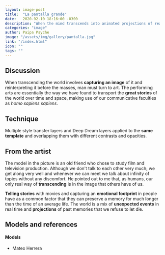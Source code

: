 ```yaml
---
layout: image-post
title:  "La pantalla grande"
date:   2020-02-10 18:16:00 -0300
description: "When the mind transcends into animated projections of reality"
categories: "image"
author: Paipa Psyche
image: "/assets/img/gallery/pantalla.jpg"
link: "/index.html"
icon: ""
tags: ""
---
```


## Discussion
When transcending the world involves **capturing an image** of it and reinterpreting it before the masses, man must turn to art. The performing arts are essentially the way we have found to transport the **great stories** of the world over time and space, making use of our communicative faculties as *homo sapiens sapiens*.


## Technique
Multiple style transfer layers and Deep Dream layers applied to the **same template** and overlapping them with different contrasts and opacities.

## From the artist
The model in the picture is an old friend who chose to study film and television production. Although we don't talk to each other very much, we get along very well and whenever we can meet we talk about infinity of topics without any discomfort. He pointed out to me that, as humans, our only real way of **transcending** is in the image that others have of us.

**Telling stories** with movies and capturing an **emotional footprint** in people have as a common factor that they can preserve a memory for much longer than the time of an average life. The world is a mix of **unexpected events** in real time and **projections** of past memories that we refuse to let die.
## Models and references

#### Models
* Mateo Herrera
